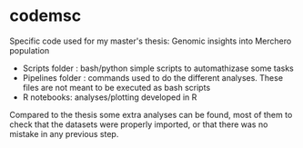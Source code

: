 # codemsc
Specific code used for my master's thesis: Genomic insights into Merchero population

- Scripts folder : bash/python simple scripts to automathizase some tasks
- Pipelines folder : commands used to do the different analyses. These files are not meant to be executed as bash scripts
- R notebooks: analyses/plotting developed in R

Compared to the thesis some extra analyses can be found, most of them to check that the datasets were properly imported, or that there was no mistake in any previous step.
